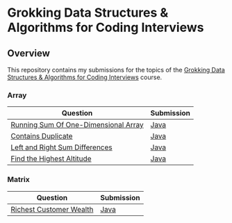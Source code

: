 # Grokking Data Structures & Algorithms for Coding Interviews

## Overview
This repository contains my submissions for the topics of the [Grokking Data Structures & Algorithms for Coding Interviews](https://www.designgurus.io/course/grokking-data-structures-for-coding-interviews) course.

### Array
| Question                                                                                                                                                                  | Submission                                                                                                                                                              |
|---------------------------------------------------------------------------------------------------------------------------------------------------------------------------|-------------------------------------------------------------------------------------------------------------------------------------------------------------------------|
| [Running Sum Of One-Dimensional Array](https://www.designgurus.io/course-play/grokking-data-structures-for-coding-interviews/doc/problem-1-running-sum-of-1d-array-easy)  | [Java](https://github.com/shumarb/designgurus/blob/main/grokking-data-structures-and-algorithms-for-coding-interviews/submissions/RunningSumOfOneDimensionalArray.java) |
| [Contains Duplicate](https://www.designgurus.io/course-play/grokking-data-structures-for-coding-interviews/doc/problem-2-contains-duplicate-easy)                         | [Java](https://github.com/shumarb/designgurus/blob/main/grokking-data-structures-and-algorithms-for-coding-interviews/submissions/ContainsDuplicate.java)               |
| [Left and Right Sum Differences](https://www.designgurus.io/course-play/grokking-data-structures-for-coding-interviews/doc/problem-3-left-and-right-sum-differences-easy) | [Java](https://github.com/shumarb/designgurus/blob/main/grokking-data-structures-and-algorithms-for-coding-interviews/submissions/LeftAndRightSumDifferences.java)      |
| [Find the Highest Altitude](https://www.designgurus.io/course-play/grokking-data-structures-for-coding-interviews/doc/problem-4-find-the-highest-altitude-easy)           | [Java](https://github.com/shumarb/designgurus/blob/main/grokking-data-structures-and-algorithms-for-coding-interviews/submissions/FindTheHighestAltitude.java)          |

### Matrix
| Question                                                                                                                                                                                  | Submission                                                                                                                                                         |
|-------------------------------------------------------------------------------------------------------------------------------------------------------------------------------------------|--------------------------------------------------------------------------------------------------------------------------------------------------------------------|
| [Richest Customer Wealth](https://www.designgurus.io/course-play/grokking-data-structures-for-coding-interviews/doc/solution-richest-customer-wealth-easy)                                | [Java](https://github.com/shumarb/designgurus/blob/main/grokking-data-structures-and-algorithms-for-coding-interviews/submissions/RichestCustomerWealth.java)      |
